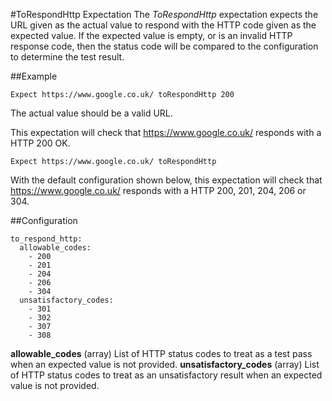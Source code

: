#ToRespondHttp Expectation
The _ToRespondHttp_ expectation expects the URL given as the actual value to respond with the HTTP code given as the expected value.
If the expected value is empty, or is an invalid HTTP response code, then the status code will be compared to the configuration to determine the test result.

##Example
```
Expect https://www.google.co.uk/ toRespondHttp 200
```
The actual value should be a valid URL.

This expectation will check that https://www.google.co.uk/ responds with a HTTP 200 OK.

```
Expect https://www.google.co.uk/ toRespondHttp
```
With the default configuration shown below, this expectation will check that https://www.google.co.uk/ responds with a HTTP 200, 201, 204, 206 or 304.

##Configuration
```
to_respond_http:
  allowable_codes:
    - 200
    - 201
    - 204
    - 206
    - 304
  unsatisfactory_codes:
    - 301
    - 302
    - 307
    - 308
```
**allowable_codes** (array) List of HTTP status codes to treat as a test pass when an expected value is not provided.
**unsatisfactory_codes** (array) List of HTTP status codes to treat as an unsatisfactory result when an expected value is not provided.
